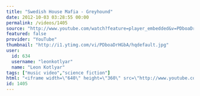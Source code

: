```yaml
---
title: "Swedish House Mafia - Greyhound"
date: 2012-10-03 03:28:55 00:00
permalink: /videos/1405
source: "http://www.youtube.com/watch?feature=player_embedded&v=PDboaDrHGbA"
featured: false
provider: "YouTube"
thumbnail: "http://i1.ytimg.com/vi/PDboaDrHGbA/hqdefault.jpg"
user:
  id: 634
  username: "leonkotlyar"
  name: "Leon Kotlyar"
tags: ["music video","science fiction"]
html: "<iframe width=\"640\" height=\"360\" src=\"http://www.youtube.com/embed/PDboaDrHGbA?wmode=transparent&fs=1&feature=oembed\" frameborder=\"0\" allowfullscreen></iframe>"
id: 1405
---
```


